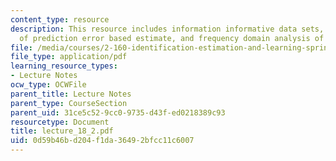 ```yaml
---
content_type: resource
description: This resource includes information informative data sets, consistency
  of prediction error based estimate, and frequency domain analysis of consistency.
file: /media/courses/2-160-identification-estimation-and-learning-spring-2006/0d59b46bd204f1da36492bfcc11c6007_lecture_18_2.pdf
file_type: application/pdf
learning_resource_types:
- Lecture Notes
ocw_type: OCWFile
parent_title: Lecture Notes
parent_type: CourseSection
parent_uid: 31ce5c52-9cc0-9735-d43f-ed0218389c93
resourcetype: Document
title: lecture_18_2.pdf
uid: 0d59b46b-d204-f1da-3649-2bfcc11c6007
---
```

